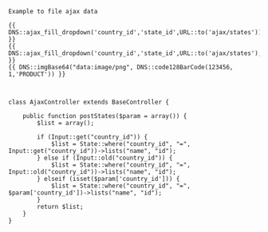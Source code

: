 
    Example to file ajax data

    {{ DNS::ajax_fill_dropdown('country_id','state_id',URL::to('ajax/states')) }}
    {{ DNS::ajax_fill_dropdown('country_id','state_id',URL::to('ajax/states'),array('statea_id','stateb_id')) }}
    {{ DNS::imgBase64("data:image/png", DNS::code128BarCode(123456, 1,'PRODUCT')) }}


    
    class AjaxController extends BaseController {

        public function postStates($param = array()) {
            $list = array();

            if (Input::get("country_id")) {
                $list = State::where("country_id", "=", Input::get("country_id"))->lists("name", "id");
            } else if (Input::old("country_id")) {
                $list = State::where("country_id", "=", Input::old("country_id"))->lists("name", "id");
            } elseif (isset($param['country_id'])) {
                $list = State::where("country_id", "=", $param['country_id'])->lists("name", "id");
            }
            return $list;
        }
    }
    